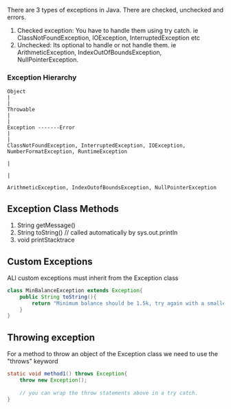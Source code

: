There are 3 types of exceptions in Java. There are checked, unchecked and errors.

1. Checked exception: You have to handle them using try catch. ie ClassNotFoundException, IOException, InterruptedException etc
2. Unchecked: Its optional to handle or not handle them. ie ArithmeticException, IndexOutOfBoundsException, NullPointerException.

### Exception Hierarchy
    Object 
    |
    |
    Throwable
    |
    |   
    Exception -------Error
    |
    |
    ClassNotFoundException, InterruptedException, IOException, NumberFormatException, RuntimeException
                                                                                            |
                                                                                            |
                                                                                        ArithmeticException, IndexOutofBoundsException, NullPointerException

## Exception Class Methods
1. String getMessage()
2. String toString() // called automatically by sys.out.println
3. void printStacktrace


## Custom Exceptions
ALl custom exceptions must inherit from the Exception class 
```java
class MinBalanceException extends Exception{
    public String toString(){
        return "Minimum balance should be 1.5k, try again with a smaller amount";
    }
}
```

## Throwing exception
For a method to throw an object of the Exception class we need to use the "throws" keyword
```java
static void method1() throws Exception{
    throw new Exception();
    
    // you can wrap the throw statements above in a try catch.
}
```